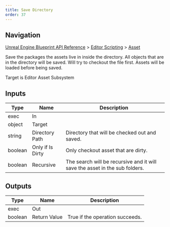 ```yaml
---
title: Save Directory
order: 37
---
```

## Navigation

[Unreal Engine Blueprint API Reference](https://dev.epicgames.com/documentation/en-us/unreal-engine/BlueprintAPI) > [Editor Scripting](https://dev.epicgames.com/documentation/en-us/unreal-engine/BlueprintAPI/EditorScripting) > [Asset](https://dev.epicgames.com/documentation/en-us/unreal-engine/BlueprintAPI/EditorScripting/Asset_1)

Save the packages the assets live in inside the directory. All objects that are in the directory will be saved.
Will try to checkout the file first. Assets will be loaded before being saved.

Target is Editor Asset Subsystem

## Inputs

| Type | Name | Description |
| --- | --- | --- |
| exec | In |  |
| object | Target |  |
| string | Directory Path | Directory that will be checked out and saved. |
| boolean | Only if Is Dirty | Only checkout asset that are dirty. |
| boolean | Recursive | The search will be recursive and it will save the asset in the sub folders. |

## Outputs

| Type | Name | Description |
| --- | --- | --- |
| exec | Out |  |
| boolean | Return Value | True if the operation succeeds. |
